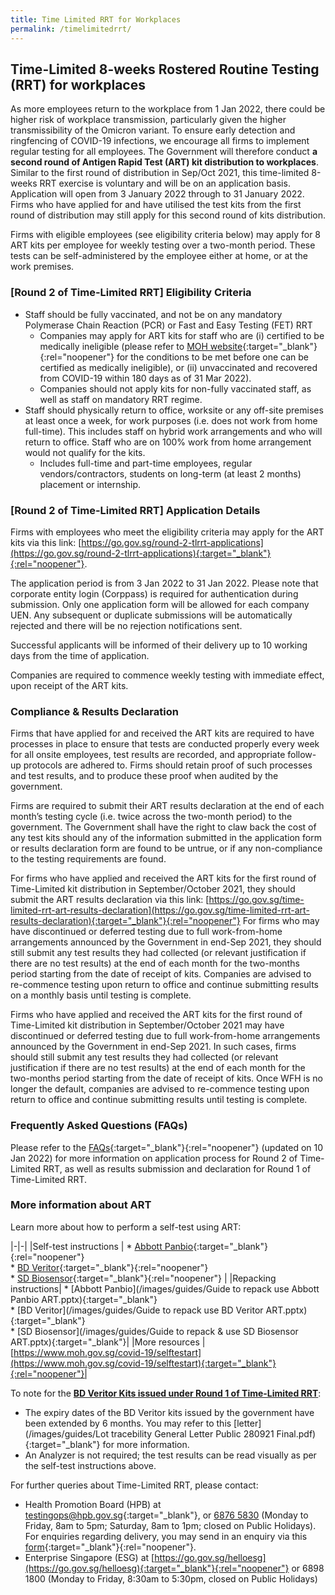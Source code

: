 ```yaml
---
title: Time Limited RRT for Workplaces
permalink: /timelimitedrrt/
---
```

## Time-Limited 8-weeks Rostered Routine Testing (RRT) for workplaces

As more employees return to the workplace from 1 Jan 2022, there could be higher risk of workplace transmission, particularly given the higher transmissibility of the Omicron variant. To ensure early detection and ringfencing of COVID-19 infections, we encourage all firms to implement regular testing for all employees. The Government will therefore conduct <b>a second round of Antigen Rapid Test (ART) kit distribution to workplaces</b>. Similar to the first round of distribution in Sep/Oct 2021, this time-limited 8-weeks RRT exercise is voluntary and will be on an application basis. Application will open from 3 January 2022 through to 31 January 2022. Firms who have applied for and have utilised the test kits from the first round of distribution may still apply for this second round of kits distribution.

Firms with eligible employees (see eligibility criteria below) may apply for 8 ART kits per employee for weekly testing over a two-month period. These tests can be self-administered by the employee either at home, or at the work premises.

### [Round 2 of Time-Limited RRT] Eligibility Criteria

- Staff should be fully vaccinated, and not be on any mandatory Polymerase Chain Reaction (PCR) or Fast and Easy Testing (FET) RRT
    - Companies may apply for ART kits for staff who are (i) certified to be medically ineligible (please refer to [MOH website](https://www.moh.gov.sg/docs/librariesprovider5/default-document-library/annex-bb44528cbc27b4ceb9571fb222a0c5777.pdf){:target="_blank"}{:rel="noopener"} for the conditions to be met before one can be certified as medically ineligible), or (ii) unvaccinated and recovered from COVID-19 within 180 days as of 31 Mar 2022). 
    - Companies should not apply kits for non-fully vaccinated staff, as well as staff on mandatory RRT regime.
- Staff should physically return to office, worksite or any off-site premises at least once a week, for work purposes (i.e. does not work from home full-time). This includes staff on hybrid work arrangements and who will return to office. Staff who are on 100% work from home arrangement would not qualify for the kits.
    - Includes full-time and part-time employees, regular vendors/contractors, students on long-term (at least 2 months) placement or internship. 

### [Round 2 of Time-Limited RRT] Application Details

Firms with employees who meet the eligibility criteria may apply for the ART kits via this link: [https://go.gov.sg/round-2-tlrrt-applications](https://go.gov.sg/round-2-tlrrt-applications){:target="_blank"}{:rel="noopener"}. 

The application period is from 3 Jan 2022 to 31 Jan 2022. Please note that corporate entity login (Corppass) is required for authentication during submission. Only one application form will be allowed for each company UEN. Any subsequent or duplicate submissions will be automatically rejected and there will be no rejection notifications sent.

Successful applicants will be informed of their delivery up to 10 working days from the time of application.

Companies are required to commence weekly testing with immediate effect, upon receipt of the ART kits. 


### Compliance & Results Declaration

Firms that have applied for and received the ART kits are required to have processes in place to ensure that tests are conducted properly every week for all onsite employees, test results are recorded, and appropriate follow-up protocols are adhered to. Firms should retain proof of such processes and test results, and to produce these proof when audited by the government. 

Firms are required to submit their ART results declaration at the end of each month’s testing cycle (i.e. twice across the two-month period) to the government. The Government shall have the right to claw back the cost of any test kits should any of the information submitted in the application form or results declaration form are found to be untrue, or if any non-compliance to the testing requirements are found.

For firms who have applied and received the ART kits for the first round of Time-Limited kit distribution in September/October 2021, they should submit the ART results declaration via this link: [https://go.gov.sg/time-limited-rrt-art-results-declaration](https://go.gov.sg/time-limited-rrt-art-results-declaration){:target="_blank"}{:rel="noopener"} For firms who may have discontinued or deferred testing due to full work-from-home arrangements announced by the Government in end-Sep 2021, they should still submit any test results they had collected (or relevant justification if there are no test results) at the end of each month for the two-months period starting from the date of receipt of kits. Companies are advised to re-commence testing upon return to office and continue submitting results on a monthly basis until testing is complete.   

Firms who have applied and received the ART kits for the first round of Time-Limited kit distribution in September/October 2021 may have discontinued or deferred testing due to full work-from-home arrangements announced by the Government in end-Sep 2021. In such cases, firms should still submit any test results they had collected (or relevant justification if there are no test results) at the end of each month for the two-months period starting from the date of receipt of kits. Once WFH is no longer the default, companies are advised to re-commence testing upon return to office and continue submitting results until testing is complete.

### Frequently Asked Questions (FAQs)

Please refer to the [FAQs](/covid-19-faqs/time-limited-rrt-for-workplaces-round2){:target="_blank"}{:rel="noopener"} (updated on 10 Jan 2022) for more information on application process for Round 2 of Time-Limited RRT, as well as results submission and declaration for Round 1 of Time-Limited RRT.

### More information about ART
Learn more about how to perform a self-test using ART:

|-|-|
|Self-test instructions | * [Abbott Panbio](https://go.gov.sg/abbott-panbio){:target="_blank"}{:rel="noopener"}<br> * [BD Veritor](https://go.gov.sg/bd-veritor){:target="_blank"}{:rel="noopener"}<br> * [SD Biosensor](https://go.gov.sg/sd-biosensor){:target="_blank"}{:rel="noopener"} |
|Repacking instructions| * [Abbott Panbio](/images/guides/Guide to repack use Abbott Panbio ART.pptx){:target="_blank"}<br> * [BD Veritor](/images/guides/Guide to repack  use BD Veritor ART.pptx){:target="_blank"}<br> * [SD Biosensor](/images/guides/Guide to repack & use SD Biosensor ART.pptx){:target="_blank"}|
|More resources | [https://www.moh.gov.sg/covid-19/selftestart](https://www.moh.gov.sg/covid-19/selftestart){:target="_blank"}{:rel="noopener"}|

To note for the <u><b>BD Veritor Kits issued under Round 1 of Time-Limited RRT</b></u>: 
* The expiry dates of the BD Veritor kits issued by the government have been extended by 6 months. You may refer to this [letter](/images/guides/Lot tracebility General Letter Public 280921 Final.pdf){:target="_blank"} for more information. 
* An Analyzer is not required; the test results can be read visually as per the self-test instructions above.

For further queries about Time-Limited RRT, please contact:
- Health Promotion Board (HPB) at [testingops@hpb.gov.sg](mailto:testingops@hpb.gov.sg){:target="_blank"}, or [6876 5830](tel:+6568765830) (Monday to Friday, 8am to 5pm; Saturday, 8am to 1pm; closed on Public Holidays). For enquiries regarding delivery, you may send in an enquiry via this [form](https://go.gov.sg/tlrrt-round-2-delivery-enquiry){:target="_blank"}{:rel="noopener"}.
- Enterprise Singapore (ESG) at [https://go.gov.sg/helloesg](https://go.gov.sg/helloesg){:target="_blank"}{:rel="noopener"} or 6898 1800 (Monday to Friday, 8:30am to 5:30pm, closed on Public Holidays)

